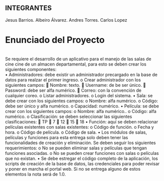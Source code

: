 ## INTEGRANTES
Jesus Barrios.
Albeiro Álvarez.
Andres Torres.
Carlos Lopez

# Enunciado del Proyecto
<br>
Se requiere el desarrollo de un aplicativo para el manejo de las salas de cine cine de un almacen departamental, para esto se deben crear los siguientes componentes:
<br>
•	Administradores: debe existir un administrador precargado en la base de datos para realzar el primer ingreso.
    o	Crear administrador con los siguientes campos:
    	Nombre: texto.
    	Username: de be ser único.
    	Password:  debe ser alfa numérico.
    	Correo: con la convención de cualquier coreo.
    o	Listar administradores.
    o	Login del sistema.
•	Sala: se debe crear con los siguientes campos:
    o	Nombre: alfa numérico.
    o	Código: debe ser único y alfa numérico.
    o	Capacidad: numérico.
•	Película: se debe crear con los siguientes campos:
    o	Nombre: alfa numérico..
    o	Código: alfa numérico.
    o	Clasificación: se deben seleccionar las siguientes clasificaciones:
        	TP
        	7
        	12
        	15
        	18
•	Función: aquí se deben relacionar películas existentes con salas existentes:
    o	Código de función.
    o	Fecha y hora.
    o	Código de película.
    o	Código de sala.
•	Los módulos de salas, películas y funciones para esta entrega solo deben tener las funcionalidades de creación y eliminación. Se deben seguir los siguientes requerimientos:
    o	No se pueden eliminar salas y películas que tengan funciones asociadas.
    o	No se pueden crear funciones con salas o películas que no existan.
•	Se debe estregar el código completo de la aplicación, los scripts de creación de la base de datos, las credenciales para poder revisar y poner en marcha el portal web. Si no se entrega alguno de estos elementos la nota será de 1.0.



